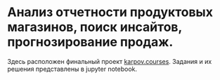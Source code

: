 # Анализ отчетности продуктовых магазинов, поиск инсайтов, прогнозирование продаж.
Здесь расположен финальный проект [karpov.courses](https://karpov.courses/). Задания и их решения представлены в jupyter notebook.
